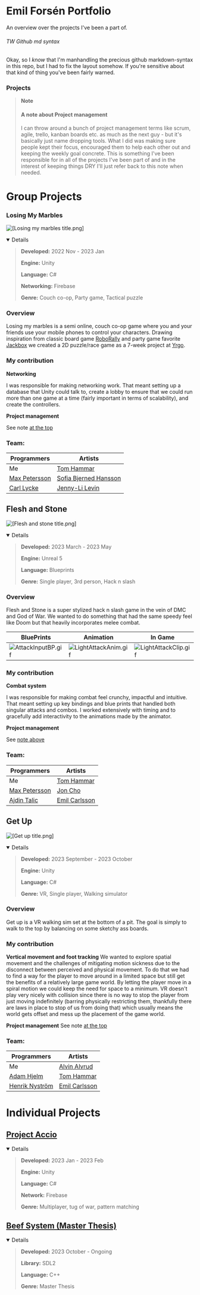 # Emil Forsén Portfolio
 
An overview over the projects I've been a part of. 

###### TW Github md syntax
Okay, so I _know_ that I'm manhandling the precious github markdown-syntax in this repo, but I had to fix the layout somehow. If you're sensitive about that kind of thing you've been fairly warned. 

### Projects

>**Note**
>#### A note about Project management
> 
>I can throw around a bunch of project management terms like scrum, agile, trello, kanban boards etc. as much as the next guy - but it's basically just name dropping tools. What I did was making sure people kept their focus, encouraged them to help each other out and keeping the weekly goal concrete. This is something I've been responsible for in all of the projects I've been part of and in the interest of keeping things DRY I'll just refer back to this note when needed. 
# Group Projects

### Losing My Marbles
![[Losing my marbles title.png]](https://github.com/emilxf-0/Portfolio/blob/main/Images/Losing%20my%20marbles%20title.png)

<details open>
 
 >**Developed:** 2022 Nov - 2023 Jan
>
>**Engine:** Unity
>
>**Language:** C#
>
>**Networking:** Firebase
>
>**Genre:** Couch co-op, Party game, Tactical puzzle
</details>

### Overview

Losing my marbles is a semi online, couch co-op game where you and your friends use your mobile phones to control your characters. Drawing inspiration from classic board game [RoboRally](https://boardgamegeek.com/boardgame/18/roborally) and party game favorite [Jackbox](https://www.jackboxgames.com/) we created a 2D puzzle/race game as a 7-week project at [Yrgo](https://www.yrgo.se).

### My contribution

**Networking**

I was responsible for making networking work. That meant setting up a database that Unity could talk to, create a lobby to ensure that we could run more than one game at a time (fairly important in terms of scalability), and create the controllers. 

**Project management** 

See note [at the top](#projects)

### Team: 
**Programmers** | **Artists** 
-------|-------
Me | [Tom Hammar](https://www.artstation.com/tomhammar)
[Max Petersson](https://github.com/Max-Petersson) | [Sofia Bjerned Hansson](https://www.artstation.com/sofiabjernedhansson)
[Carl Lycke](https://github.com/llrac) | [Jenny-Li Levin](https://www.artstation.com/jenny-lilevin) 

## Flesh and Stone

![[Flesh and stone title.png]](https://github.com/emilxf-0/Portfolio/blob/main/Images/Flesh%20and%20stone%20title.png)

<details open>
 
 >**Developed:** 2023 March - 2023 May
>
>**Engine:** Unreal 5
>
>**Language:** Blueprints
>
>**Genre:** Single player, 3rd person, Hack n slash
</details>

### Overview

Flesh and Stone is a super stylized hack n slash game in the vein of DMC and God of War. We wanted to do something that had the same speedy feel like Doom but that heavily incorporates melee combat. 

**BluePrints** | **Animation** | In Game
--- | --- | ---
![AttackInputBP.gif](https://github.com/emilxf-0/Portfolio/blob/main/Flesh%20and%20Stone/AttackInputBP.gif) | ![LightAttackAnim.gif](https://github.com/emilxf-0/Portfolio/blob/main/Flesh%20and%20Stone/LightAttackAnim.gif) | ![LightAttackClip.gif](https://github.com/emilxf-0/Portfolio/blob/main/Flesh%20and%20Stone/LightAttackClip.gif)

### My contribution

**Combat system** 

I was responsible for making combat feel crunchy, impactful and intuitive. That meant setting up key bindings and blue prints that handled both singular attacks and combos. I worked extensively with timing and to gracefully add interactivity to the animations made by the animator. 

**Project management**

See [note above](#projects)

### Team: 
**Programmers** | **Artists** 
-------|-------
Me | [Tom Hammar](https://www.artstation.com/tomhammar)
[Max Petersson](https://github.com/Max-Petersson) | [Jon Cho](https://www.artstation.com/joncho3)
[Ajdin Talic](https://github.com/MagmarRager) | [Emil Carlsson](https://www.artstation.com/emilcarlsson)
## Get Up
![[Get up title.png]](https://github.com/emilxf-0/Portfolio/blob/main/Images/Get%20up%20title.png)

<details open>
 
 >**Developed:** 2023 September - 2023 October
>
>**Engine:** Unity
>
>**Language:** C#
>
>**Genre:** VR, Single player, Walking simulator
</details>

### Overview
Get up is a VR walking sim set at the bottom of a pit. The goal is simply to walk to the top by balancing on some sketchy ass boards. 

### My contribution

**Vertical movement and foot tracking**
We wanted to explore spatial movement and the challenges of mitigating motion sickness due to the disconnect between perceived and physical movement. To do that we had to find a way for the player to move around in a limited space but still get the benefits of a relatively large game world. By letting the player move in a spiral motion we could keep the need for space to a minimum. VR doesn't play very nicely with collision since there is no way to stop the player from just moving indefinitely (barring physically restricting them, thankfully there are laws in place to stop of us from doing that) which usually means the world gets offset and mess up the placement of the game world. 

**Project management**
See note [at the top](#projects)
### Team: 

**Programmers** | **Artists** 
-------|-------
Me | [Alvin Alvrud](https://www.artstation.com/alvrudart)
[Adam Hjelm](https://github.com/Adam-Hjelm) | [Tom Hammar](https://www.artstation.com/tomhammar)
[Henrik Nyström](https://github.com/sweviceroy) | [Emil Carlsson](https://www.artstation.com/sandratollefsen)

# Individual Projects

## [Project Accio](https://github.com/emilxf-0/Portfolio/tree/main/Project%20Accio)

<details open>
 
 >**Developed:** 2023 Jan - 2023 Feb
>
>**Engine:** Unity
>
>**Language:** C#
>
>**Network:** Firebase
>
>**Genre:** Multiplayer, tug of war, pattern matching
</details>

## [Beef System (Master Thesis)](https://github.com/emilxf-0/beef-system](https://github.com/emilxf-0/Portfolio/tree/main/Beef%20System))

<details open>
 
 >**Developed:** 2023 October - Ongoing
>
>**Library:** SDL2
>
>**Language:** C++
>
>**Genre:** Master Thesis
</details>



